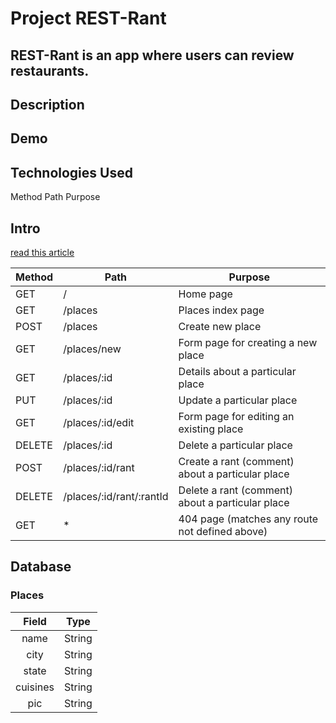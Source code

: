# **Project REST-Rant**

## **REST-Rant is an app where users can review restaurants.**

## **Description**

## **Demo**

## **Technologies Used**



Method Path Purpose

## Intro
[read this article](http://something.com)

| Method | Path                     | Purpose                                          |
| ------ | ------------------------ | ------------------------------------------------ |
| GET    | /                        | Home page                                        |
| GET    | /places                  | Places index page                                |
| POST   | /places                  | Create new place                                 |
| GET    | /places/new              | Form page for creating a new place               |
| GET    | /places/:id              | Details about a particular place                 |
| PUT    | /places/:id              | Update a particular place                        |
| GET    | /places/:id/edit         | Form page for editing an existing place          |
| DELETE | /places/:id              | Delete a particular place                        |
| POST   | /places/:id/rant         | Create a rant (comment) about a particular place |
| DELETE | /places/:id/rant/:rantId | Delete a rant (comment) about a particular place |
| GET    | \*                       | 404 page (matches any route not defined above)   |

## Database
### Places
|   Field  |    Type   |
|:--------:|:---------:|
| name     | String    |
| city     | String    |
| state    | String    |
| cuisines | String    |
| pic      | String    |